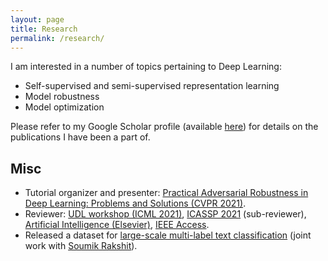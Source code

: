 ```yaml
---
layout: page
title: Research
permalink: /research/
---
```

I am interested in a number of topics pertaining to Deep Learning:

* Self-supervised and semi-supervised representation learning
* Model robustness
* Model optimization

Please refer to my Google Scholar profile (available [here](https://scholar.google.com/citations?user=ecW-EE4AAAAJ&hl=en#)) for details
on the publications I have been a part of. 

## Misc

- Tutorial organizer and presenter: [Practical Adversarial Robustness in Deep Learning: Problems and Solutions (CVPR 2021)](https://sites.google.com/view/par-2021).
- Reviewer: [UDL workshop (ICML 2021)](https://sites.google.com/view/udlworkshop2021/home), [ICASSP 2021](https://www.2021.ieeeicassp.org/) (sub-reviewer), [Artificial Intelligence (Elsevier)](https://www.journals.elsevier.com/artificial-intelligence), [IEEE Access](https://ieeeaccess.ieee.org/).
- Released a dataset for [large-scale multi-label text classification](https://github.com/soumik12345/multi-label-text-classification) (joint work with [Soumik Rakshit](https://github.com/soumik12345)).

[^1]:This is our report for this [CVPR 2021 competition](https://competitions.codalab.org/competitions/28113). The report contains solution approaches from the teams (including ours) that got the top positions.
[^2]:This paper demonstrates the solution approach our team took to finish as the first runners-up at [this competition](https://nasa-impact.github.io/etci2021/) organized by the NASA Impact team. It got accepted for an oral presentation at the [ESA-ECMWF workshop 2021](https://www.ml4esop.esa.int/agenda). 
